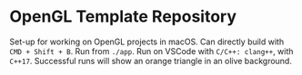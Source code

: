 # OpenGL Template Repository

Set-up for working on OpenGL projects in macOS. Can directly build with ```CMD + Shift + B```. Run from ```./app```. 
Run on VSCode with ```C/C++: clang++```, with ```C++17```. Successful runs will show an orange triangle in an olive background.